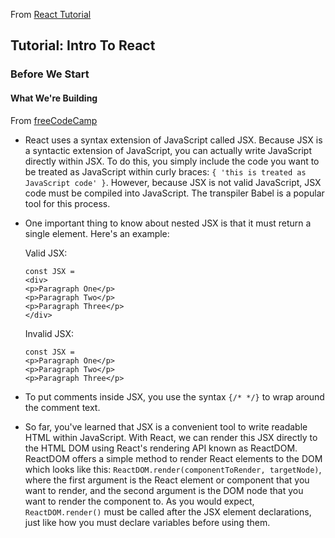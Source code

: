 From [React Tutorial](https://reactjs.org/tutorial/tutorial.html)

## Tutorial: Intro To React

### Before We Start

#### What We're Building



















































From [freeCodeCamp](https://learn.freecodecamp.org/front-end-libraries/react)

- React uses a syntax extension of JavaScript called JSX. Because JSX is a syntactic extension of JavaScript, you can actually write JavaScript directly within JSX. To do this, you simply include the code you want to be treated as JavaScript within curly braces: `{ 'this is treated as JavaScript code' }`. However, because JSX is not valid JavaScript, JSX code must be compiled into JavaScript. The transpiler Babel is a popular tool for this process. 


- One important thing to know about nested JSX is that it must return a single element. Here's an example:

	Valid JSX:
	```
	const JSX = 
	<div>
	<p>Paragraph One</p>
	<p>Paragraph Two</p>
	<p>Paragraph Three</p>
	</div>
	```
	Invalid JSX:

	```
	const JSX = 
	<p>Paragraph One</p>
	<p>Paragraph Two</p>
	<p>Paragraph Three</p>
	```

- To put comments inside JSX, you use the syntax `{/* */}` to wrap around the comment text.

- So far, you've learned that JSX is a convenient tool to write readable HTML within JavaScript. With React, we can render this JSX directly to the HTML DOM using React's rendering API known as ReactDOM. ReactDOM offers a simple method to render React elements to the DOM which looks like this: `ReactDOM.render(componentToRender, targetNode)`, where the first argument is the React element or component that you want to render, and the second argument is the DOM node that you want to render the component to. As you would expect, `ReactDOM.render()` must be called after the JSX element declarations, just like how you must declare variables before using them.